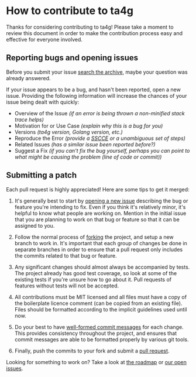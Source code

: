 # How to contribute to ta4g

Thanks for considering contributing to ta4g! Please take a moment to review this document in order to make the contribution process easy and effective for everyone involved.


## Reporting bugs and opening issues

Before you submit your issue [search the archive](https://github.com/ta4g/ta4g/issues?q=is%3Aissue), maybe your question was already answered.

If your issue appears to be a bug, and hasn't been reported, open a new issue. Providing the following information will increase the chances of your issue being dealt with quickly:

  * Overview of the Issue *(if an error is being thrown a non-minified stack trace helps)*
  * Motivation for or Use Case *(explain why this is a bug for you)*
  * Versions *(ta4g version, Golang version, etc.)*
  * Reproduce the Error *(provide a [SSCCE](http://sscce.org/) or a unambiguous set of steps)*
  * Related Issues *(has a similar issue been reported before?)*
  * Suggest a Fix *(if you can't fix the bug yourself, perhaps you can point to what might be causing the problem (line of code or commit))*


## Submitting a patch

Each pull request is highly appreciated! Here are some tips to get it merged:

  1. It's generally best to start by [opening a new issue](https://github.com/ta4g/ta4g/issues) describing the bug or feature you're intending to fix. Even if you think it's relatively minor, it's helpful to know what people are working on. Mention in the initial issue that you are planning to work on that bug or feature so that it can be assigned to you.

  1. Follow the normal process of [forking](https://help.github.com/articles/fork-a-repo) the project, and setup a new branch to work in. It's important that each group of changes be done in separate branches in order to ensure that a pull request only includes the commits related to that bug or feature.

  1. Any significant changes should almost always be accompanied by tests. The project already has good test coverage, so look at some of the existing tests if you're unsure how to go about it. Pull requests of features without tests will not be accepted.

  1. All contributions must be MIT licensed and all files must have a copy of the boilerplate licence comment (can be copied from an existing file). Files should be formatted according to the implicit guidelines used until now.

  1. Do your best to have [well-formed commit messages](http://tbaggery.com/2008/04/19/a-note-about-git-commit-messages.html) for each change. This provides consistency throughout the project, and ensures that commit messages are able to be formatted properly by various git tools.

  1. Finally, push the commits to your fork and submit a [pull request](https://help.github.com/articles/creating-a-pull-request).

Looking for something to work on? Take a look at [the roadmap](https://github.com/ta4g/ta4g/wiki/Roadmap) or [our open issues](https://github.com/ta4g/ta4g/issues?q=is%3Aissue+is%3Aopen).
